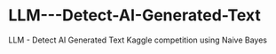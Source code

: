 # LLM---Detect-AI-Generated-Text
LLM - Detect AI Generated Text Kaggle competition using Naive Bayes
